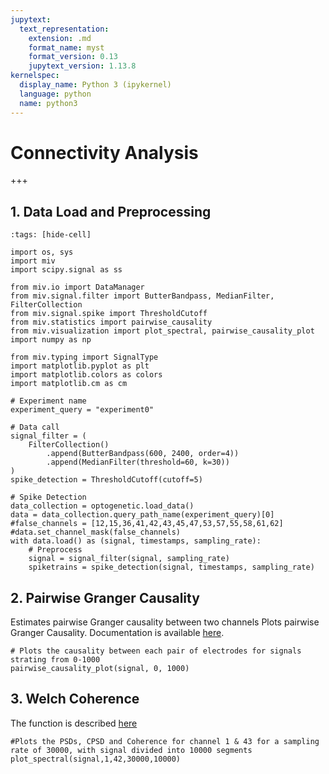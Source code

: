 ```yaml
---
jupytext:
  text_representation:
    extension: .md
    format_name: myst
    format_version: 0.13
    jupytext_version: 1.13.8
kernelspec:
  display_name: Python 3 (ipykernel)
  language: python
  name: python3
---
```


# Connectivity Analysis

+++

## 1. Data Load and Preprocessing

```{code-cell} ipython3
:tags: [hide-cell]

import os, sys
import miv
import scipy.signal as ss

from miv.io import DataManager
from miv.signal.filter import ButterBandpass, MedianFilter, FilterCollection
from miv.signal.spike import ThresholdCutoff
from miv.statistics import pairwise_causality
from miv.visualization import plot_spectral, pairwise_causality_plot
import numpy as np

from miv.typing import SignalType
import matplotlib.pyplot as plt
import matplotlib.colors as colors
import matplotlib.cm as cm
```

```{code-cell} ipython3
# Experiment name
experiment_query = "experiment0"

# Data call
signal_filter = (
    FilterCollection()
        .append(ButterBandpass(600, 2400, order=4))
        .append(MedianFilter(threshold=60, k=30))
)
spike_detection = ThresholdCutoff(cutoff=5)

# Spike Detection
data_collection = optogenetic.load_data()
data = data_collection.query_path_name(experiment_query)[0]
#false_channels = [12,15,36,41,42,43,45,47,53,57,55,58,61,62]
#data.set_channel_mask(false_channels)
with data.load() as (signal, timestamps, sampling_rate):
    # Preprocess
    signal = signal_filter(signal, sampling_rate)
    spiketrains = spike_detection(signal, timestamps, sampling_rate)
```

## 2. Pairwise Granger Causality

Estimates pairwise Granger causality between two channels
Plots pairwise Granger Causality. Documentation is available [here](miv.visualization.causality.pairwise_causality_plot).

```{code-cell} ipython3
# Plots the causality between each pair of electrodes for signals strating from 0-1000
pairwise_causality_plot(signal, 0, 1000)
```

## 3. Welch Coherence

The function is described [here](miv.visualization.fft_domain.plot_spectral)


```{code-cell} ipython3
#Plots the PSDs, CPSD and Coherence for channel 1 & 43 for a sampling rate of 30000, with signal divided into 10000 segments
plot_spectral(signal,1,42,30000,10000)

```
